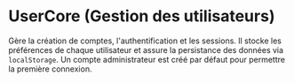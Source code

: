 # UserCore (Gestion des utilisateurs)

Gère la création de comptes, l'authentification et les sessions. Il stocke les
préférences de chaque utilisateur et assure la persistance des données via
`localStorage`. Un compte administrateur est créé par défaut pour permettre la
première connexion.

